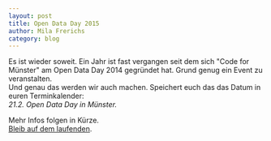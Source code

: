 ```yaml
---
layout: post
title: Open Data Day 2015
author: Mila Frerichs
category: blog
---
```

Es ist wieder soweit. Ein Jahr ist fast vergangen seit dem sich "Code
for Münster" am Open Data Day 2014 gegründet hat. Grund genug ein Event
zu veranstalten.  
Und genau das werden wir auch machen. Speichert euch das das Datum in
euren Terminkalender:  
_21.2. Open Data Day in Münster._

Mehr Infos folgen in Kürze.  
[Bleib auf dem
laufenden](http://github.us3.list-manage1.com/subscribe?u=0280dca8af5c7f6308e1e36ae&id=8151d48caa).
